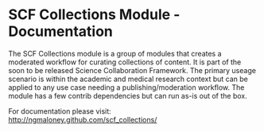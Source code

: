 # SCF Collections Module - Documentation #

The SCF Collections module is a group of modules that creates a moderated workflow for curating collections of content. It is part of the soon to be released Science Collaboration Framework. The primary useage scenario is within the academic and medical research context but can be applied to any use case needing a publishing/moderation workflow. The module has a few contrib dependencies but can run as-is out of the box.

For documentation please visit: http://ngmaloney.github.com/scf_collections/
